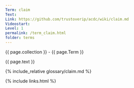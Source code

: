 ```yaml
---
Term: claim
Text: 
Link: https://github.com/trustoverip/acdc/wiki/claim.md
Videostart: 
Level: 1
permalink: /term_claim.html
folder: terms
---
```


{{ page.collection }} - {{ page.Term }}

   {{ page.text }}

{% include_relative glossary/claim.md %}

 {% include links.html %} 
